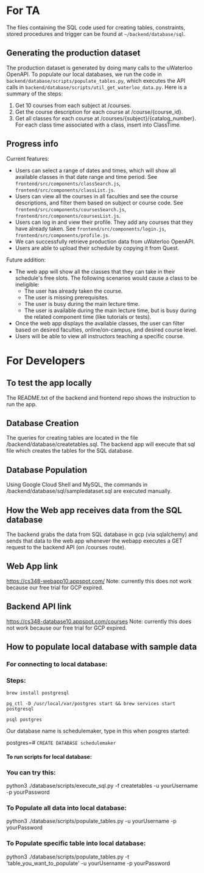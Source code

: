 # For TA
The files containing the SQL code used for creating tables, constraints, stored procedures and trigger can be found at `~/backend/database/sql`.
## Generating the production dataset
The production dataset is generated by doing many calls to the uWaterloo OpenAPI. To populate our local databases, we run the code in `backend/database/scripts/populate_tables.py`, which executes the API calls in `backend/database/scripts/util_get_waterloo_data.py`. Here is a summary of the steps: 
1. Get 10 courses from each subject at /courses.
2. Get the course description for each course at /course/{course_id}.
3. Get all classes for each course at /courses/{subject}/{catalog_number}. For each class time associated with a class, insert into ClassTime.

## Progress info
Current features:
- Users can select a range of dates and times, which will show all available classes in that date range and time period. See `frontend/src/components/classSearch.js`, `frontend/src/components/classList.js`.
- Users can view all the courses in all faculties and see the course descriptions, and filter them based on subject or course code. See `frontend/src/components/coursesSearch.js`, `frontend/src/components/coursesList.js`.
- Users can log in and view their profile. They add any courses that they have already taken. See `frontend/src/components/login.js`, `frontend/src/components/profile.js`.
- We can successfully retrieve production data from uWaterloo OpenAPI.
- Users are able to upload their schedule by copying it from Quest.

Future addition:
- The web app will show all the classes that they can take in their schedule's free slots. The following scenarios would cause a class to be ineligible:
    - The user has already taken the course.
    - The user is missing prerequisites.
    - The user is busy during the main lecture time.
    - The user is available during the main lecture time, but is busy during the related component time (like tutorials or tests).
- Once the web app displays the available classes, the user can filter based on desired faculties, online/on-campus, and desired course level.
- Users will be able to view all instructors teaching a specific course.

# For Developers
## To test the app locally
The README.txt of the backend and frontend repo shows the instruction to run the app.

## Database Creation
The queries for creating tables are located in the file /backend/database/createtables.sql.
The backend app will execute that sql file which creates the tables for the SQL database.

## Database Population
Using Google Cloud Shell and MySQL, the commands in /backend/database/sql/sampledataset.sql are executed manually.

## How the Web app receives data from the SQL database
The backend grabs the data from SQL database in gcp (via sqlalchemy) and sends that data to the web app whenever the webapp executes a GET request to the backend API (on /courses route).

## Web App link
https://cs348-webapp10.appspot.com/
Note: currently this does not work because our free trial for GCP expired.

## Backend API link
https://cs348-database10.appspot.com/courses
Note: currently this does not work because our free trial for GCP expired.

## How to populate local database with sample data

### For connecting to local database:

### Steps: 
`brew install postgresql`

`pg_ctl -D /usr/local/var/postgres start && brew services start postgresql`

`psql postgres`

Our database name is schedulemaker, type in this when posgres started:

postgres=# `CREATE DATABASE schedulemaker`


#### To run scripts for local database:

### You can try this:
python3 ./database/scripts/execute_sql.py -f createtables -u yourUsername -p yourPassword

### To Populate all data into local database:
python3 ./database/scripts/populate_tables.py -u yourUsername -p yourPassword

### To Populate specific table into local database:
python3 ./database/scripts/populate_tables.py -t 'table_you_want_to_populate' -u yourUsername -p yourPassword
